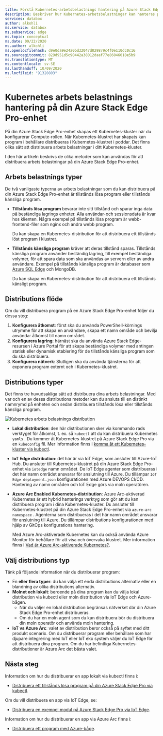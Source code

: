 ```yaml
---
title: Förstå Kubernetes-arbetsbelastnings hantering på Azure Stack Edge Pro-enhet | Microsoft Docs
description: Beskriver hur Kubernetes-arbetsbelastningar kan hanteras på din Azure Stack Edge Pro-enhet.
services: databox
author: alkohli
ms.service: databox
ms.subservice: edge
ms.topic: conceptual
ms.date: 09/22/2020
ms.author: alkohli
ms.openlocfilehash: d9e0da9e24a0bd32047d029879c4f0e110dc0c16
ms.sourcegitcommit: 829d951d5c90442a38012daaf77e86046018e5b9
ms.translationtype: MT
ms.contentlocale: sv-SE
ms.lasthandoff: 10/09/2020
ms.locfileid: "91320803"
---
```

# <a name="kubernetes-workload-management-on-your-azure-stack-edge-pro-device"></a>Kubernetes arbets belastnings hantering på din Azure Stack Edge Pro-enhet

På din Azure Stack Edge Pro-enhet skapas ett Kubernetes-kluster när du konfigurerar Compute-rollen. När Kubernetes-klustret har skapats kan program i behållare distribueras i Kubernetes-klustret i poddar. Det finns olika sätt att distribuera arbets belastningar i ditt Kubernetes-kluster. 

I den här artikeln beskrivs de olika metoder som kan användas för att distribuera arbets belastningar på din Azure Stack Edge Pro-enhet.

## <a name="workload-types"></a>Arbets belastnings typer

De två vanligaste typerna av arbets belastningar som du kan distribuera på din Azure Stack Edge Pro-enhet är tillstånds lösa program eller tillstånds känsliga program.

- **Tillstånds lösa program** bevarar inte sitt tillstånd och sparar inga data på beständiga lagrings enheter. Alla användar-och sessionsdata är kvar hos klienten. Några exempel på tillstånds lösa program är webb-frontend-filer som nginx och andra webb program.

    Du kan skapa en Kubernetes-distribution för att distribuera ett tillstånds löst program i klustret. 

- **Tillstånds känsliga program** kräver att deras tillstånd sparas. Tillstånds känsliga program använder beständig lagring, till exempel beständiga volymer, för att spara data som ska användas av servern eller av andra användare. Exempel på tillstånds känsliga program är databaser som [Azure SQL Edge](../azure-sql-edge/overview.md) och MongoDB.

    Du kan skapa en Kubernetes-distribution för att distribuera ett tillstånds känsligt program. 

## <a name="deployment-flow"></a>Distributions flöde

Om du vill distribuera program på en Azure Stack Edge Pro-enhet följer du dessa steg: 
 
1. **Konfigurera åtkomst**: först ska du använda PowerShell-körnings utrymme för att skapa en användare, skapa ett namn område och bevilja användar åtkomst till namn området.
2. **Konfigurera lagring**: härnäst ska du använda Azure Stack Edge-resursen i Azure Portal för att skapa beständiga volymer med antingen statisk eller dynamisk etablering för de tillstånds känsliga program som du ska distribuera.
3. **Konfigurera nätverk**: Slutligen ska du använda tjänsterna för att exponera program externt och i Kubernetes-klustret.
 
## <a name="deployment-types"></a>Distributions typer

Det finns tre huvudsakliga sätt att distribuera dina arbets belastningar. Med var och en av dessa distributions metoder kan du ansluta till en distinkt namnrymd på enheten och sedan distribuera tillstånds lösa eller tillstånds känsliga program.

![Kubernetes arbets belastnings distribution](./media/azure-stack-edge-gpu-kubernetes-workload-management/kubernetes-workload-management-1.png)

- **Lokal distribution**: den här distributionen sker via kommando rads verktyget för åtkomst, t. ex. så `kubectl` att du kan distribuera Kubernetes `yamls` . Du kommer åt Kubernetes-klustret på Azure Stack Edge Pro via en `kubeconfig` fil. Mer information finns i [komma åt ett Kubernetes-kluster via kubectl](azure-stack-edge-gpu-create-kubernetes-cluster.md).

- **IoT Edge distribution**: det här är via IoT Edge, som ansluter till Azure-IoT Hub. Du ansluter till Kubernetes-klustret på din Azure Stack Edge Pro-enhet via `iotedge` namn området. De IoT Edge agenter som distribueras i det här namn området ansvarar för anslutning till Azure. Du tillämpar `IoT Edge deployment.json` konfigurationen med Azure DEVOPS CI/CD. Hantering av namn områden och IoT Edge görs via moln operatören.

- **Azure Arc Enabled Kubernetes-distribution**: Azure Arc-aktiverad Kubernetes är ett hybrid hanterings verktyg som gör att du kan distribuera program i dina Kubernetes-kluster. Du ansluter till Kubernetes-klustret på din Azure Stack Edge Pro-enhet via `azure-arc namespace` . Agenterna som distribueras i det här namn området ansvarar för anslutning till Azure. Du tillämpar distributions konfigurationen med hjälp av GitOps konfigurations hantering. 
    
    Med Azure Arc-aktiverade Kubernetes kan du också använda Azure Monitor för behållare för att visa och övervaka klustret. Mer information finns i [Vad är Azure Arc-aktiverade Kubernetes?](https://docs.microsoft.com/azure/azure-arc/kubernetes/overview).

## <a name="choose-the-deployment-type"></a>Välj distributions typ

Tänk på följande information när du distribuerar program:

- En **eller flera typer**: du kan välja ett enda distributions alternativ eller en blandning av olika distributions alternativ.
- **Molnet och lokalt**: beroende på dina program kan du välja lokal distribution via kubectl eller moln distribution via IoT Edge och Azure-bågen. 
    - När du väljer en lokal distribution begränsas nätverket där din Azure Stack Edge Pro-enhet distribueras.
    - Om du har en moln agent som du kan distribuera bör du distribuera din moln operatör och använda moln hantering.
- **IoT vs Azure Arc**: valet av distribution beror också på syftet med ditt produkt scenario. Om du distribuerar program eller behållare som har djupare integrering med IoT eller IoT eko system väljer du IoT Edge för att distribuera dina program. Om du har befintliga Kubernetes-distributioner är Azure Arc det bästa valet.


## <a name="next-steps"></a>Nästa steg

Information om hur du distribuerar en app lokalt via kubectl finns i:

- [Distribuera ett tillstånds lösa program på din Azure Stack Edge Pro via kubectl](azure-stack-edge-j-series-deploy-stateless-application-kubernetes.md).

Om du vill distribuera en app via IoT Edge, se:

- [Distribuera en exempel modul på Azure Stack Edge Pro via IoT Edge](azure-stack-edge-gpu-deploy-sample-module.md).

Information om hur du distribuerar en app via Azure Arc finns i:

- [Distribuera ett program med Azure-båge](azure-stack-edge-gpu-deploy-arc-kubernetes-cluster.md).
